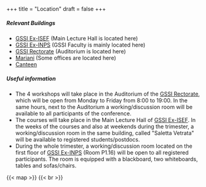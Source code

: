 +++
title = "Location"
draft = false
+++
##### **Relevant Buildings**
* [GSSI Ex-ISEF](https://www.google.com/maps/dir//GSSI+-+Gran+Sasso+Science+Institute/@42.3448045,13.3960726) (Main Lecture Hall is located here)
* [GSSI Ex-INPS](https://www.google.com/maps/dir//Gran+Sasso+Science+Institute+(Ex-INPS+Building)/@42.3452616,13.3175938) (GSSI Faculty is mainly located here) 
* [GSSI Rectorate](https://www.google.com/maps/dir//Rettorato+GSSI+-+Palazzo+ex+GIL/@42.3442241,13.3968818) (Auditorium is located here)
* [Mariani](https://www.google.com/maps/dir//GSSI+-+Mariani,+Viale+Francesco+Crispi,+3,+67100+L'Aquila+AQ,+Italy/@42.3448588,13.3965379) (Some offices are located here)
* [Canteen](https://www.google.com/maps/dir//Mensa+Consiglio+Regionale+d'Abruzzo/@42.3452024,13.3963741)

##### **Useful information**

* The 4 workshops will take place in the Auditorium of the [GSSI Rectorate](https://www.google.com/maps/dir//Rettorato+GSSI+-+Palazzo+ex+GIL/@42.3442241,13.3968818), which will be open from Monday to Friday from 8:00 to 19:00. In the same hours, next to the Auditorium a working/discussion room will be available to all participants of the conference.
* The courses will take place in the Main Lecture Hall of [GSSI Ex-ISEF](https://www.google.com/maps/dir//GSSI+-+Gran+Sasso+Science+Institute/@42.3448045,13.3960726). In the weeks of the courses and also at weekends during the trimester, a working/discussion room in the same building, called "Saletta Vetrata" will be available to registered students/postdocs. 
* During the whole trimester, a working/discussion room located on the first floor of [GSSI Ex-INPS](https://www.google.com/maps/dir//Gran+Sasso+Science+Institute+(Ex-INPS+Building)/@42.3452616,13.3175938) (Room P1.16) will be open to all registered participants. The room is equipped with a blackboard, two whiteboards, tables and sofas/chairs. 



{{< map >}}
{{< br >}}
